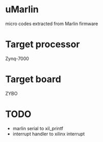 # uMarlin
micro codes extracted from Marlin firmware

# Target processor
Zynq-7000

# Target board
ZYBO


# TODO
- marlin serial to xil_printf
- interrupt handler to xilinx interrupt


